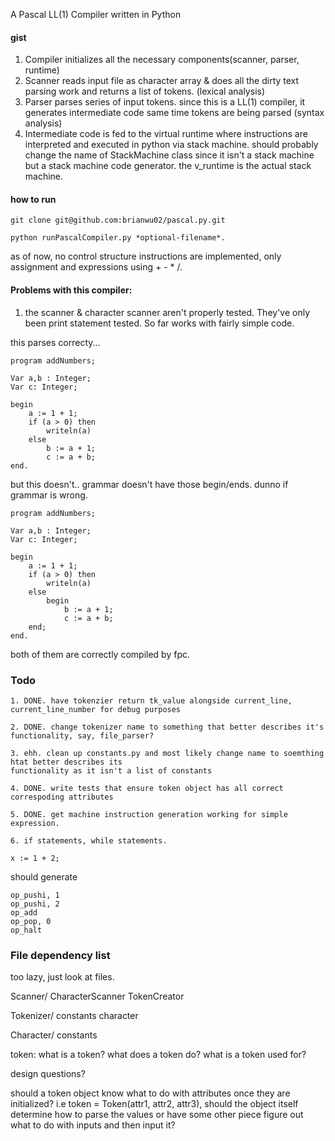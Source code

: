 A Pascal LL(1) Compiler written in Python

#### gist

1. Compiler initializes all the necessary components(scanner, parser, runtime)
2. Scanner reads input file as character array & does all the dirty text parsing work and returns a list of tokens. (lexical analysis)
3. Parser parses series of input tokens. since this is a LL(1) compiler, it generates intermediate code same time tokens are being parsed (syntax analysis)
4. Intermediate code is fed to the virtual runtime where instructions are interpreted and executed in python via stack machine. should probably
change the name of StackMachine class since it isn't a stack machine but a stack machine code generator. the v_runtime is the actual stack machine.

#### how to run 
```
git clone git@github.com:brianwu02/pascal.py.git
```
```
python runPascalCompiler.py *optional-filename*.
```
as of now, no control structure instructions are implemented, only assignment and expressions using + - * /.

#### Problems with this compiler:

1. the scanner & character scanner aren't properly tested. They've only been
print statement tested. So far works with fairly simple code.

this parses correcty...

```
program addNumbers;

Var a,b : Integer;
Var c: Integer;

begin
    a := 1 + 1;
    if (a > 0) then
        writeln(a)
    else
        b := a + 1;
        c := a + b;
end.
```

but this doesn't..  grammar doesn't have those begin/ends. dunno if grammar is wrong.


```
program addNumbers;

Var a,b : Integer;
Var c: Integer;

begin
    a := 1 + 1;
    if (a > 0) then
        writeln(a)
    else
        begin
            b := a + 1;
            c := a + b;
    end;
end.
```

both of them are correctly compiled by fpc.

### Todo

    1. DONE. have tokenzier return tk_value alongside current_line, current_line_number for debug purposes

    2. DONE. change tokenizer name to something that better describes it's functionality, say, file_parser?

    3. ehh. clean up constants.py and most likely change name to soemthing htat better describes its 
    functionality as it isn't a list of constants 

    4. DONE. write tests that ensure token object has all correct correspoding attributes 

    5. DONE. get machine instruction generation working for simple expression.
    
    6. if statements, while statements.

```
x := 1 + 2;
``` 

should generate

```
op_pushi, 1
op_pushi, 2
op_add
op_pop, 0
op_halt
```

### File dependency list

too lazy, just look at files.

Scanner/
    CharacterScanner
    TokenCreator

Tokenizer/
    constants 
    character

Character/
    constants


token: 
what is a token?
what does a token do? 
what is a token used for?


design questions?

should a token object know what to do with attributes once they are initialized?
i.e token = Token(attr1, attr2, attr3), should the object itself determine how
to parse the values or have some other piece figure out what to do with inputs 
and then input it?

